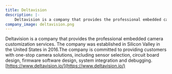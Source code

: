 ```yaml
---
title: Deltavision
description: |-
    Deltavision is a company that provides the professional embedded camera customization services. The company was established in Silicon Valley in the United States in 2016.The company is committed to providing customers with one-stop camera solutions, including sensor selection, circuit board design, firmware software design, system integration and debugging.
company_image: deltavision.png
---
```

Deltavision is a company that provides the professional embedded camera customization services. The company was established in Silicon Valley in the United States in 2016.The company is committed to providing customers with one-stop camera solutions, including sensor selection, circuit board design, firmware software design, system integration and debugging. [https://www.deltavision.io/](https://www.deltavision.io/)
